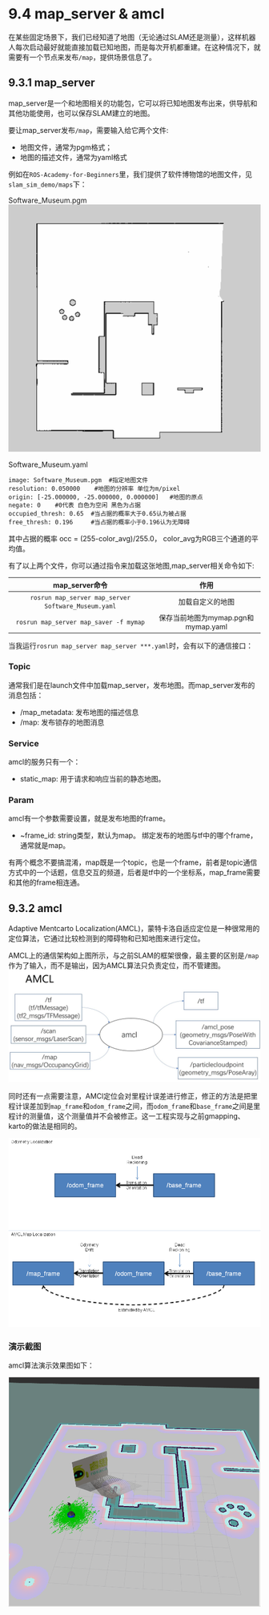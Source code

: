 # 9.4 map_server & amcl

在某些固定场景下，我们已经知道了地图（无论通过SLAM还是测量），这样机器人每次启动最好就能直接加载已知地图，而是每次开机都重建。在这种情况下，就需要有一个节点来发布`/map`，提供场景信息了。

## 9.3.1 map_server

map_server是一个和地图相关的功能包，它可以将已知地图发布出来，供导航和其他功能使用，也可以保存SLAM建立的地图。

要让map_server发布`/map`，需要输入给它两个文件:
* 地图文件，通常为pgm格式；
* 地图的描述文件，通常为yaml格式

例如在`ROS-Academy-for-Beginners`里，我们提供了软件博物馆的地图文件，见`slam_sim_demo/maps`下：

Software_Museum.pgm
![slam_gmapping](/pics/Software_Museum.png)

Software_Museum.yaml
```xml
image: Software_Museum.pgm  #指定地图文件
resolution: 0.050000    #地图的分辨率 单位为m/pixel
origin: [-25.000000, -25.000000, 0.000000]   #地图的原点
negate: 0    #0代表 白色为空闲 黑色为占据
occupied_thresh: 0.65  #当占据的概率大于0.65认为被占据
free_thresh: 0.196     #当占据的概率小于0.196认为无障碍
```
其中占据的概率 occ = (255-color_avg)/255.0， color_avg为RGB三个通道的平均值。
 
有了以上两个文件，你可以通过指令来加载这张地图,map_server相关命令如下:

| map_server命令 | 作用 |
| :------: | :------: |
| `rosrun map_server map_server Software_Museum.yaml` | 加载自定义的地图 |
| `rosrun map_server map_saver -f mymap` | 保存当前地图为mymap.pgn和mymap.yaml |

当我运行`rosrun map_server map_server ***.yaml`时，会有以下的通信接口：

### Topic
通常我们是在launch文件中加载map_server，发布地图。而map_server发布的消息包括：
* /map_metadata: 发布地图的描述信息
* /map: 发布锁存的地图消息 

### Service
amcl的服务只有一个：
* static_map: 用于请求和响应当前的静态地图。

### Param
amcl有一个参数需要设置，就是发布地图的frame。
* ~frame_id: string类型，默认为map。 绑定发布的地图与tf中的哪个frame，通常就是map。

有两个概念不要搞混淆，map既是一个topic，也是一个frame，前者是topic通信方式中的一个话题，信息交互的频道，后者是tf中的一个坐标系，map_frame需要和其他的frame相连通。

## 9.3.2 amcl
Adaptive Mentcarto Localization(AMCL)，蒙特卡洛自适应定位是一种很常用的定位算法，它通过比较检测到的障碍物和已知地图来进行定位。

AMCL上的通信架构如上图所示，与之前SLAM的框架很像，最主要的区别是`/map`作为了输入，而不是输出，因为AMCL算法只负责定位，而不管建图。
![slam_gmapping](/pics/amcl.JPG)

同时还有一点需要注意，AMCl定位会对里程计误差进行修正，修正的方法是把里程计误差加到`map_frame`和`odom_frame`之间，而`odom_frame`和`base_frame`之间是里程计的测量值，这个测量值并不会被修正。这一工程实现与之前gmapping、karto的做法是相同的。

![slam_gmapping](/pics/amcl.png)

### 演示截图

amcl算法演示效果图如下：

![](/pics/amcl_demon.png)
